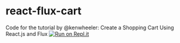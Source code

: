 react-flux-cart
===============

Code for the tutorial by @kenwheeler: Create a Shopping Cart Using React.js and Flux
[![Run on Repl.it](https://repl.it/badge/github/scotch-io/react-flux-cart)](https://repl.it/github/scotch-io/react-flux-cart)